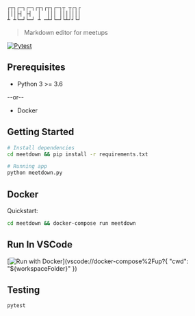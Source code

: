 ```
┌┬┐┌─┐┌─┐┌┬┐┌┬┐┌─┐┬ ┬┌┐┌
│││├┤ ├┤  │  │││ │││││││
┴ ┴└─┘└─┘ ┴ ─┴┘└─┘└┴┘┘└┘
```
> Markdown editor for meetups

[![Pytest](https://github.com/frontdesk/meetdown/actions/workflows/pytest.yml/badge.svg)](https://github.com/frontdesk/meetdown/actions/workflows/pytest.yml)

## Prerequisites

* Python 3 >= 3.6

--or--  

* Docker

## Getting Started

```bash
# Install dependencies
cd meetdown && pip install -r requirements.txt

# Running app
python meetdown.py
```

## Docker

Quickstart:
```bash
cd meetdown && docker-compose run meetdown

```

## Run In VSCode

[![Run with Docker](https://img.shields.io/badge/run%20with-docker-blue.svg)](vscode://docker-compose%2Fup?{ "cwd": "${workspaceFolder}" })

## Testing

```bash
pytest
```
